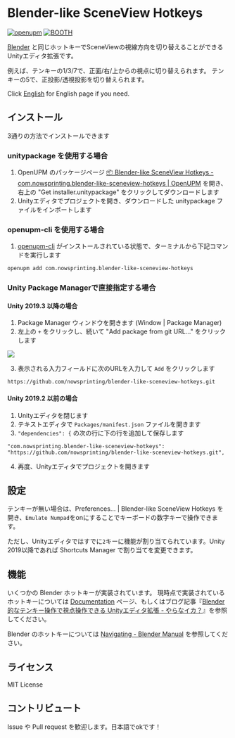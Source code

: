 # Blender-like SceneView Hotkeys

[![openupm](https://img.shields.io/npm/v/com.nowsprinting.blender-like-sceneview-hotkeys?label=openupm&registry_uri=https://package.openupm.com)](https://openupm.com/packages/com.nowsprinting.blender-like-sceneview-hotkeys/)
[![BOOTH](https://img.shields.io/badge/-BOOTH-EE524C)](https://ikagoya.booth.pm/items/2644683)

[Blender](https://www.blender.org/) と同じホットキーでSceneViewの視線方向を切り替えることができるUnityエディタ拡張です。

例えば、テンキーの1/3/7で、正面/右/上からの視点に切り替えられます。
テンキーの5で、正投影/透視投影を切り替えられます。

Click [English](./README.md) for English page if you need.


## インストール

3通りの方法でインストールできます

### unitypackage を使用する場合

1. OpenUPM のパッケージページ [📦 Blender-like SceneView Hotkeys - com.nowsprinting.blender-like-sceneview-hotkeys | OpenUPM](https://openupm.com/packages/com.nowsprinting.blender-like-sceneview-hotkeys/) を開き、右上の "Get installer.unitypackage" をクリックしてダウンロードします
2. Unityエディタでプロジェクトを開き、ダウンロードした unitypackage ファイルをインポートします

### openupm-cli を使用する場合

1. [openupm-cli](https://github.com/openupm/openupm-cli) がインストールされている状態で、ターミナルから下記コマンドを実行します

```bash
openupm add com.nowsprinting.blender-like-sceneview-hotkeys
```

### Unity Package Managerで直接指定する場合

#### Unity 2019.3 以降の場合

1. Package Manager ウィンドウを開きます (Window | Package Manager)
2. 左上の `+` をクリックし、続いて "Add package from git URL..." をクリックします

![](./Documentation~/add_package_from_git_url.png)

3. 表示される入力フィールドに次のURLを入力して `Add` をクリックします

```
https://github.com/nowsprinting/blender-like-sceneview-hotkeys.git
```

#### Unity 2019.2 以前の場合

1. Unityエディタを閉じます
2. テキストエディタで `Packages/manifest.json` ファイルを開きます
3. `"dependencies": {` の次の行に下の行を追加して保存します

```
"com.nowsprinting.blender-like-sceneview-hotkeys": "https://github.com/nowsprinting/blender-like-sceneview-hotkeys.git",
```

4. 再度、Unityエディタでプロジェクトを開きます


## 設定

テンキーが無い場合は、Preferences... | Blender-like SceneView Hotkeys を開き、`Emulate Numpad`をonにすることでキーボードの数字キーで操作できます。

ただし、Unityエディタではすでに`2`キーに機能が割り当てられています。Unity 2019以降であれば Shortcuts Manager で割り当てを変更できます。


## 機能

いくつかの Blender ホットキーが実装されています。
現時点で実装されているホットキーについては [Documentation](./Documentation~/blender-like-sceneview-hotkeys.md) ページ、もしくはブログ記事『[Blender 的なテンキー操作で視点操作できる Unityエディタ拡張 - やらなイカ？](https://www.nowsprinting.com/entry/2020/09/26/204307)』を参照してください。

Blender のホットキーについては [Navigating - Blender Manual](https://docs.blender.org/manual/en/latest/editors/3dview/navigate/index.html) を参照してください。


## ライセンス

MIT License


## コントリビュート

Issue や Pull request を歓迎します。日本語でokです！
